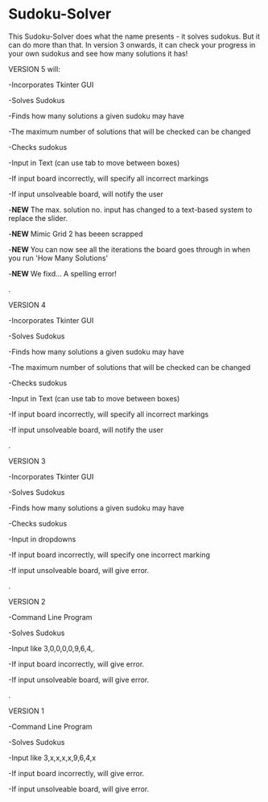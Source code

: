 # Sudoku-Solver

This Sudoku-Solver does what the name presents - it solves sudokus.
But it can do more than that. In version 3 onwards, it can check your progress in your own sudokus and see how many solutions it has!

VERSION 5 will:

-Incorporates Tkinter GUI

-Solves Sudokus

-Finds how many solutions a given sudoku may have

-The maximum number of solutions that will be checked can be changed

-Checks sudokus

-Input in Text (can use tab to move between boxes)

-If input board incorrectly, will specify all incorrect markings

-If input unsolveable board, will notify the user

-**NEW** The max. solution no. input has changed to a text-based system to replace the slider.

-**NEW** Mimic Grid 2 has beeen scrapped

-**NEW** You can now see all the iterations the board goes through in when you run 'How Many Solutions'

-**NEW** We fixd... A spelling error!

.

VERSION 4

-Incorporates Tkinter GUI

-Solves Sudokus

-Finds how many solutions a given sudoku may have

-The maximum number of solutions that will be checked can be changed

-Checks sudokus

-Input in Text (can use tab to move between boxes)

-If input board incorrectly, will specify all incorrect markings

-If input unsolveable board, will notify the user

.

VERSION 3

-Incorporates Tkinter GUI

-Solves Sudokus

-Finds how many solutions a given sudoku may have

-Checks sudokus

-Input in dropdowns

-If input board incorrectly, will specify one incorrect marking

-If input unsolveable board, will give error.

.

VERSION 2

-Command Line Program

-Solves Sudokus

-Input like 3,0,0,0,0,9,6,4,.

-If input board incorrectly, will give error.

-If input unsolveable board, will give error.

.

VERSION 1

-Command Line Program

-Solves Sudokus

-Input like 3,x,x,x,x,9,6,4,x

-If input board incorrectly, will give error.

-If input unsolveable board, will give error.
